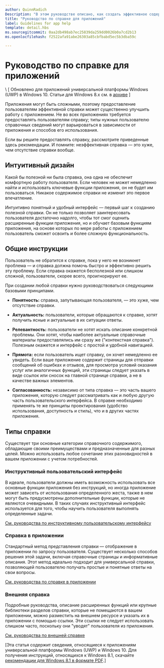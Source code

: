 ```yaml
---
author: QuinnRadich
Description: "В этом руководстве описано, как создать эффективное содержимое раздела справки для приложения."
title: "Руководство по справке для приложений"
label: Guidelines for app help
template: detail.hbs
ms.sourcegitcommit: 0aa2db498ab7ec25839da259dd0026b0a7cd2b13
ms.openlocfilehash: f2522afa91abe26303a85cbfbabd5ec5b3dba59c

---
```


# Руководство по справке для приложений

\ [ Обновлено для приложений универсальной платформы Windows (UWP) в Windows 10. Статьи для Windows 8.x см. в [архиве](http://go.microsoft.com/fwlink/p/?linkid=619132) \]

Приложения могут быть сложными, поэтому предоставление пользователям эффективной справки может существенно улучшить работу с приложением. Не во всех приложениях требуется предоставлять пользователям справку; типы нужных пользователю справочных сведений могут варьироваться в зависимости от приложения и способов его использования.

Если вы решите предоставлять справку, рассмотрите приведенные здесь рекомендации. И помните: неэффективная справка — это хуже, чем отсутствие справки вообще.

## <span id="intuitive_design"></span><span id="INTUITIVE_DESIGN"></span>Интуитивный дизайн

Какой бы полезной ни была справка, она одна не обеспечит комфортную работу пользователя. Если человек не может немедленно найти и использовать ключевые функции приложения, он не будет им пользоваться. Никакое содержимое справки не изменит это первое впечатление.

Интуитивно понятный и удобный интерфейс — первый шаг к созданию полезной справки. Он не только позволяет заинтересовать пользователя достаточно надолго, чтобы тот смог оценить расширенные функции приложения, но и обучает базовым функциям приложения, на основе которых по мере работы с приложением пользователь сможет освоить и более сложную функциональность.

## <span id="general_instructions"></span><span id="GENERAL_INSTRUCTIONS"></span>Общие инструкции

Пользователь не обратится к справке, пока у него не возникнет проблема — и справка должна помочь быстро и эффективно решить эту проблему. Если справка окажется бесполезной или слишком сложной, пользователи, скорее всего, проигнорируют ее.

При создании любой справки нужно руководствоваться следующими базовыми принципами.

-   **Понятность:** справка, запутывающая пользователя, — это хуже, чем отсутствие справки.

-   **Актуальность:** пользователи, которые обращаются к справке, хотят получить ясные и актуальные в их ситуации ответы.

-   **Релевантность:** пользователи не хотят искать описание конкретной проблемы. Они хотят, чтобы наиболее актуальные справочные материалы предоставлялись им сразу же ("контекстная справка"). Полезным окажется и интерфейс с простой и удобной навигацией.

-   **Прямота:** если пользователь ищет справку, он хочет немедленно ее увидеть. Если ваше приложение содержит страницы для отправки сообщений об ошибках и отзывов, для просмотра условий оказания услуг или аналогичных функций, эти страницы следует указать в виде ссылок или сносок на главной странице справки, а не в качестве важных элементов.

-   **Согласованность:** независимо от типа справка — это часть вашего приложения, которую следует рассматривать как и любую другую часть пользовательского интерфейса. В справке необходимо применять те же принципы проектирования (удобство использования, доступность и стиль), что и в других частях приложения.

## <span id="types_of_help"></span><span id="TYPES_OF_HELP"></span>Типы справки

Существует три основные категории справочного содержимого, обладающие своими преимуществами и предназначенные для разных целей. Можно использовать любое сочетание этих разновидностей в вашем приложении с учетом потребностей.

### <span id="instructional_ui"></span><span id="INSTRUCTIONAL_UI"></span>Инструктивный пользовательский интерфейс

В идеале, пользователи должны иметь возможность использовать все основные функции приложения без инструкций, но иногда приложение может зависеть от использования определенного жеста, также в нем могут быть предусмотрены дополнительные функции, которые не являются очевидными. В таких случаях инструктивный интерфейс используется для того, чтобы научить пользователя выполнять определенные задачи.

[См. руководства по инструктивному пользовательскому интерфейсу](instructional-ui.md)

### <span id="in_app_help"></span><span id="IN_APP_HELP"></span>Справка в приложении

Стандартный метод представления справки — отображение в приложении по запросу пользователя. Существует несколько способов решения этой задачи, включая справочные страницы и информативные описания. Этот метод идеально подходит для универсальной справки, позволяющей пользователю получать простые и понятные ответы на свои вопросы.

[См. руководства по справке в приложении](in-app-help.md)

### <span id="external_help"></span><span id="EXTERNAL_HELP"></span>Внешняя справка

Подробные руководства, описание расширенных функций или крупные библиотеки разделов справки, которые не помещаются в вашем приложении, можно разместить на внешнем ресурсе и указать их в приложении с помощью ссылки. Эти ссылки не следует использовать слишком часто, поскольку они "уводят" пользователя из приложения.

[См. руководства по внешней справке](external-help.md)

\[Эта статья содержит сведения, относящиеся к приложениям универсальной платформы Windows (UWP) и Windows 10. Для получения инструкций, относящихся к Windows 8.1, скачайте [рекомендации для Windows 8.1 в формате PDF](https://go.microsoft.com/fwlink/p/?linkid=258743).\]



<!--HONumber=Jun16_HO4-->


